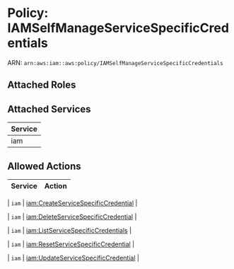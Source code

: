 # Policy: IAMSelfManageServiceSpecificCredentials

ARN: `arn:aws:iam::aws:policy/IAMSelfManageServiceSpecificCredentials`

## Attached Roles

## Attached Services

| Service |
|---------|
| iam |

## Allowed Actions

| Service | Action |
|:-------:|--------|

| `iam` | [iam:CreateServiceSpecificCredential](../actions.md#iam:createservicespecificcredential) |

| `iam` | [iam:DeleteServiceSpecificCredential](../actions.md#iam:deleteservicespecificcredential) |

| `iam` | [iam:ListServiceSpecificCredentials](../actions.md#iam:listservicespecificcredentials) |

| `iam` | [iam:ResetServiceSpecificCredential](../actions.md#iam:resetservicespecificcredential) |

| `iam` | [iam:UpdateServiceSpecificCredential](../actions.md#iam:updateservicespecificcredential) |
